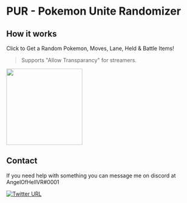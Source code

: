 # PUR - Pokemon Unite Randomizer

## **How it works**
Click to Get a Random Pokemon, Moves, Lane, Held & Battle Items!
>Supports "Allow Transparancy" for streamers.

<img src="https://i.imgur.com/0qOU4Is.png" height="200" width="200" />

## **Contact**
If you need help with something you can message me on discord at AngelOfHellVR#0001

[![Twitter URL](https://img.shields.io/twitter/follow/AngelOfHellVR?style=social)](https://twitter.com/AngelOfHellVR)
